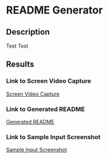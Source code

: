 # README Generator

## Description

Test Test

## Results

### Link to Screen Video Capture

[Screen Video Capture](https://drive.google.com/file/d/1_nJKKewLX-T0ENrA9Gok0UvDmv-16qbI/view)

### Link to Generated README

[Generated README](./Develop/README.md)

### Link to Sample Input Screenshot

[Sample Input Screenshot](./Develop/testScreenshot.png)
